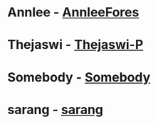 # Annlee - [AnnleeFores](https://github.com/AnnleeFores)
# Thejaswi - [Thejaswi-P](https://github.com/Thejaswi-P)
# Somebody - [Somebody](www.somebody.com)
# sarang - [sarang](https://github.com/sarangkm/COET-localhackday2019/edit/master/docs/README.md)
